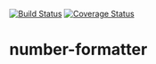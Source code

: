 [![Build Status](https://travis-ci.org/itsikm/number-formatter.svg?branch=master)](https://travis-ci.org/itsikm/number-formatter) [![Coverage Status](https://coveralls.io/repos/itsikm/number-formatter/badge.svg?branch=master&service=github)](https://coveralls.io/github/itsikm/number-formatter?branch=master)

# number-formatter
